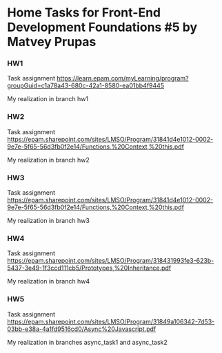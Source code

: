 # Home Tasks for Front-End Development Foundations #5 by Matvey Prupas

### HW1 

Task assignment https://learn.epam.com/myLearning/program?groupGuid=c1a78a43-680c-42a1-8580-ea01bb4f9445

My realization in branch hw1

### HW2 

Task assignment https://epam.sharepoint.com/sites/LMSO/Program/31841d4e1012-0002-9e7e-5f65-56d3fb0f2e14/Functions,%20Context,%20this.pdf

My realization in branch hw2

### HW3 

Task assignment https://epam.sharepoint.com/sites/LMSO/Program/31841d4e1012-0002-9e7e-5f65-56d3fb0f2e14/Functions,%20Context,%20this.pdf

My realization in branch hw3

### HW4

Task assignment https://epam.sharepoint.com/sites/LMSO/Program/318431993fe3-623b-5437-3e49-1f3ccd111cb5/Prototypes,%20Inheritance.pdf

My realization in branch hw4

### HW5

Task assignment https://epam.sharepoint.com/sites/LMSO/Program/31849a106342-7d53-03bb-e38a-4a1fd9516cd0/Async%20Javascript.pdf

My realization in branches async_task1 and async_task2